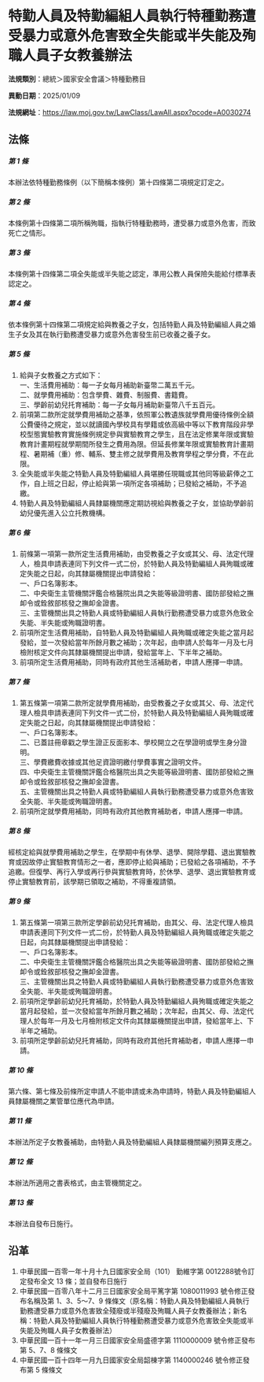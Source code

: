 # 特勤人員及特勤編組人員執行特種勤務遭受暴力或意外危害致全失能或半失能及殉職人員子女教養辦法




**法規類別**：總統＞國家安全會議＞特種勤務目

**異動日期**：2025/01/09  

**法規網址**：https://law.moj.gov.tw/LawClass/LawAll.aspx?pcode=A0030274



## 法條
##### 第 1 條
本辦法依特種勤務條例（以下簡稱本條例）第十四條第二項規定訂定之。

##### 第 2 條
本條例第十四條第二項所稱殉職，指執行特種勤務時，遭受暴力或意外危害，而致死亡之情形。

##### 第 3 條
本條例第十四條第二項全失能或半失能之認定，準用公教人員保險失能給付標準表認定之。

##### 第 4 條
依本條例第十四條第二項規定給與教養之子女，包括特勤人員及特勤編組人員之婚生子女及其在執行勤務遭受暴力或意外危害發生前已收養之養子女。

##### 第 5 條
1. 給與子女教養之方式如下：  
一、生活費用補助：每一子女每月補助新臺幣二萬五千元。  
二、就學費用補助：包含學費、雜費、制服費、書籍費。  
三、學齡前幼兒托育補助：每一子女每月補助新臺幣八千五百元。
1. 前項第二款所定就學費用補助之基準，依照軍公教遺族就學費用優待條例全額公費優待之規定，並以就讀國內學校具有學籍或依高級中等以下教育階段非學校型態實驗教育實施條例規定參與實驗教育之學生，且在法定修業年限或實驗教育計畫期程就學期間所發生之費用為限。但延長修業年限或實驗教育計畫期程、暑期補（重）修、輔系、雙主修之就學費用及教育學程之學分費，不在此限。
1. 全失能或半失能之特勤人員及特勤編組人員堪勝任現職或其他同等級薪俸之工作，自上班之日起，停止給與第一項所定各項補助；已發給之補助，不予追繳。
1. 特勤人員及特勤編組人員隸屬機關應定期訪視給與教養之子女，並協助學齡前幼兒優先進入公立托教機構。

##### 第 6 條
1. 前條第一項第一款所定生活費用補助，由受教養之子女或其父、母、法定代理人，檢具申請表連同下列文件一式二份，於特勤人員及特勤編組人員殉職或確定失能之日起，向其隸屬機關提出申請發給：  
一、戶口名簿影本。  
二、中央衛生主管機關評鑑合格醫院出具之失能等級證明書、國防部發給之撫卹令或銓敘部核發之撫卹金證書。  
三、主管機關出具之特勤人員或特勤編組人員執行勤務遭受暴力或意外危致全失能、半失能或殉職證明書。
1. 前項所定生活費用補助，自特勤人員及特勤編組人員殉職或確定失能之當月起發給，並一次發給當年所餘月數之補助；次年起，由申請人於每年一月及七月檢附核定文件向其隸屬機關提出申請，發給當年上、下半年之補助。
1. 前項所定生活費用補助，同時有政府其他生活補助者，申請人應擇一申請。

##### 第 7 條
1. 第五條第一項第二款所定就學費用補助，由受教養之子女或其父、母、法定代理人檢具申請表連同下列文件一式二份，於特勤人員及特勤編組人員殉職或確定失能之日起，向其隸屬機關提出申請發給：  
一、戶口名簿影本。  
二、已蓋註冊章戳之學生證正反面影本、學校開立之在學證明或學生身分證明。  
三、學費繳費收據或其他足資證明繳付學費事實之證明文件。  
四、中央衛生主管機關評鑑合格醫院出具之失能等級證明書、國防部發給之撫卹令或銓敘部核發之撫卹金證書。  
五、主管機關出具之特勤人員或特勤編組人員執行勤務遭受暴力或意外危害致全失能、半失能或殉職證明書。
1. 前項所定就學費用補助，同時有政府其他教育補助者，申請人應擇一申請。

##### 第 8 條
經核定給與就學費用補助之學生，在學期中有休學、退學、開除學籍、退出實驗教育或因故停止實驗教育情形之一者，應即停止給與補助；已發給之各項補助，不予追繳。但復學、再行入學或再行參與實驗教育時，於休學、退學、退出實驗教育或停止實驗教育前，該學期已領取之補助，不得重複請領。

##### 第 9 條
1. 第五條第一項第三款所定學齡前幼兒托育補助，由其父、母、法定代理人檢具申請表連同下列文件一式二份，於特勤人員及特勤編組人員殉職或確定失能之日起，向其隸屬機關提出申請發給：  
一、戶口名簿影本。  
二、中央衛生主管機關評鑑合格醫院出具之失能等級證明書、國防部發給之撫卹令或銓敘部核發之撫卹金證書。  
三、主管機關出具之特勤人員或特勤編組人員執行勤務遭受暴力或意外危害致全失能、半失能或殉職證明書。
1. 前項所定學齡前幼兒托育補助，於特勤人員及特勤編組人員殉職或確定失能之當月起發給，並一次發給當年所餘月數之補助；次年起，由其父、母、法定代理人於每年一月及七月檢附核定文件向其隸屬機關提出申請，發給當年上、下半年之補助。
1. 前項所定學齡前幼兒托育補助，同時有政府其他托育補助者，申請人應擇一申請。

##### 第 10 條
第六條、第七條及前條所定申請人不能申請或未為申請時，特勤人員及特勤編組人員隸屬機關之業管單位應代為申請。

##### 第 11 條
本辦法所定子女教養補助，由特勤人員及特勤編組人員隸屬機關編列預算支應之。

##### 第 12 條
本辦法所適用之書表格式，由主管機關定之。

##### 第 13 條
本辦法自發布日施行。

## 沿革
1. 中華民國一百零一年十月十九日國家安全局（101） 勤維字第 0012288號令訂定發布全文 13 條；並自發布日施行
1. 中華民國一百零八年十二月三日國家安全局平篤字第 1080011993 號令修正發布名稱及第 1、3、5～7、9  條條文（原名稱：特勤人員及特勤編組人員執行勤務遭受暴力或意外危害致全殘廢或半殘廢及殉職人員子女教養辦法；新名稱：特勤人員及特勤編組人員執行特種勤務遭受暴力或意外危害致全失能或半失能及殉職人員子女教養辦法）
1. 中華民國一百十一年一月三日國家安全局盛德字第 1110000009 號令修正發布第 5、7、8  條條文
1. 中華民國一百十四年一月九日國家安全局韶棟字第 1140000246 號令修正發布第 5  條條文
